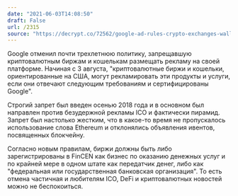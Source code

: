 ```yaml
---
date: "2021-06-03T14:08:50"
draft: False
url: /2315
source: "https://decrypt.co/72562/google-ad-rules-crypto-exchanges-wallets-bitcoin"
---
```


Google отменил почти трехлетнюю политику, запрещавшую криптовалютным биржам и кошелькам размещать рекламу на своей платформе. Начиная с 3 августа, "криптовалютные биржи и кошельки, ориентированные на США, могут рекламировать эти продукты и услуги, если они отвечают следующим требованиям и сертифицированы Google".

Строгий запрет был введен осенью 2018 года и в основном был направлен против безудержной рекламы ICO и фактически пирамид. Запрет был настолько жестким, что в какое-то время не пропускалось использование слова Ethereum и отклонялись объявления ивентов, посвященных блокчейну.

Согласно новым правилам, биржи должны быть либо зарегистрированы в FinCEN как бизнес по оказанию денежных услуг и по крайней мере в одном штате как передатчик денег, либо как "федеральная или государственная банковская организация". То есть отмена частичная и любителям ICO, DeFi и криптовалютных новостей можно не беспокоиться.
